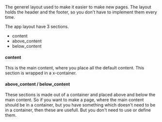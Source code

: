 The generel layout used to make it easier to make new pages. 
The layout holds the header and the footer, so you don't have to implement them every time. 

The app layout have 3 sections. 

- content
- above_content
- below_content


#### content 
This is the main content, where you place all the default content. This section is wrapped in a x-container. 


#### above_content / below_content 
These sections is made out of a container and placed above and below the main content. So if you want to make a page, where the main content should be in a container, but you have something which doesn't need to be in a container, then these are usefull. But you don't need to use or define them. 

